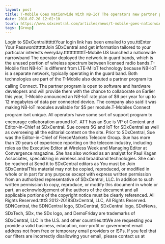 ```yaml
---
layout: post
title: T-Mobile Goes Nationwide With NB-IoT The operators new partner program will bring together hardware and...
date: 2018-07-20 12:02:10
tourl: https://www.sdxcentral.com/articles/news/t-mobile-goes-nationwide-with-nb-iot/2018/07/
tags: [Group]
---
```

Login to SDxCentraltttttttYour login link has been emailed to you.tttEnter Your PasswordtttttttJoin SDxCentral and get information tailored to your particular interests everyday.ttttttttttttttT-Mobile US launched a nationwide narrowband The operator deployed the network in guard bands, which is the unused portion of wireless spectrum between licensed radio bands.T-Mobile first NB-IoT is different from LTE-M IoT technology because NB-IoT is a separate network, typically operating in the guard band. Both technologies are part of the T-Mobile also debuted a partner program its calling Connect. The partner program is open to software and hardware developers and will provide them with the chance to collaborate on Earlier this year, T-Mobile announced an NB-IoT rate plan of $6 per year for up to 12 megabytes of data per connected device. The company also said it was making NB-IoT modules available for $5 per module.T-Mobiles Connect program isnt unique. All operators have some sort of support program to encourage collaboration around IoT. ATT has an Sue is VP of Content and Editor-in-Chief at SDxCentral. Sue covers 5G and IoT for SDxCentral as well as overseeing all the editorial content on the site. Prior to SDxCentral, Sue was the Editor-in-Chief of FierceMarkets Telecom Group. Sue has more than 20 years of experience reporting on the telecom industry, including roles as the Executive Editor at Wireless Week and Managing Editor at Convergence magazine. She has also worked as an analyst for Paul Kagan Associates, specializing in wireless and broadband technologies. She can be reached at Send it to SDxCentral editors as You must be Join SDxCentralThis material may not be copied, reproduced, or modified in whole or in part for any purpose except with express written permission from an authorized representative of SDxCentral, LLC. In addition to such written permission to copy, reproduce, or modify this document in whole or part, an acknowledgement of the authors of the document and all applicable portions of the copyright notice must be clearly referenced. All Rights Reserved.ttttŠ 2012-2018SDxCentral, LLC, All Rights Reserved. SDNCentral, the SDNCentral logo, SDxCentral, SDxCentral logo, SDxNews, SDxTech, SDx, the SDx logo, and DemoFriday are trademarks of SDxCentral, LLC in the U.S. and other countries.tttWe are requesting you provide a valid business, education, non-profit or government email address not from free or temporary email providers or ISPs. If you feel that our filters are incorrectly disallowing your email, please contact us at 